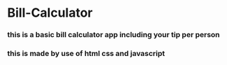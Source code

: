 # Bill-Calculator
### this is a basic bill calculator app including your tip per person
### this is made by use of html css and javascript
